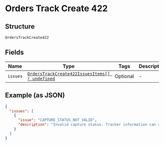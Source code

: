 
# Orders Track Create 422

## Structure

`OrdersTrackCreate422`

## Fields

| Name | Type | Tags | Description |
|  --- | --- | --- | --- |
| `issues` | [`OrdersTrackCreate422IssuesItems[] \| undefined`](../../doc/models/containers/orders-track-create-422-issues-items.md) | Optional | - |

## Example (as JSON)

```json
{
  "issues": [
    {
      "issue": "CAPTURE_STATUS_NOT_VALID",
      "description": "Invalid capture status. Tracker information can only be added to captures in `COMPLETED` state."
    }
  ]
}
```

